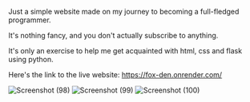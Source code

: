 Just a simple website made on my journey to becoming a full-fledged programmer.

It's nothing fancy, and you don't actually subscribe to anything.

It's only an exercise to help me get acquainted with html, css and flask using python.

Here's the link to the live website: https://fox-den.onrender.com/

![Screenshot (98)](https://github.com/user-attachments/assets/d04086bd-7d5c-4996-b2be-41ec044ca959)  ![Screenshot (99)](https://github.com/user-attachments/assets/63532753-b1fb-49cd-963a-1806909b5da8)  ![Screenshot (100)](https://github.com/user-attachments/assets/c5b09087-1362-4ee8-bbe2-523dfba65248)




